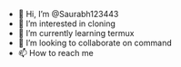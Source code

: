 - 👋 Hi, I’m @Saurabh123443
- 👀 I’m interested in cloning
- 🌱 I’m currently learning termux
- 💞️ I’m looking to collaborate on command 
- 📫 How to reach me 

<!---
Saurabh123443/Saurabh123443 is a ✨ special ✨ repository because its `README.md` (this file) appears on your GitHub profile.
You can click the Preview link to take a look at your changes.
--->
